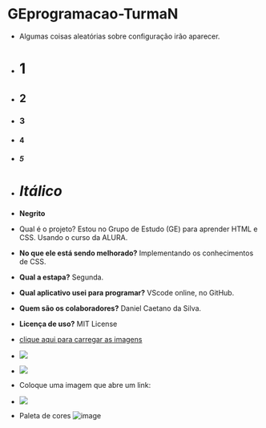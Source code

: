 # **GEprogramacao-TurmaN**
- Algumas coisas aleatórias sobre configuração irão aparecer.
- # 1
- ## 2
- ### 3
- #### 4
- ##### 5
- # _Itálico_

- **Negrito**
- Qual é o projeto? Estou no Grupo de Estudo (GE) para aprender HTML e CSS. Usando o curso da ALURA.
- **No que ele está sendo melhorado?** Implementando os conhecimentos de CSS.
- **Qual a estapa?** Segunda.
- **Qual aplicativo usei para programar?** VScode online, no GitHub.
- **Quem são os colaboradores?** Daniel Caetano da Silva.
- **Licença de uso?** MIT License
- [clique aqui para carregar as imagens](https://github.com/alexandresanlim/Badges4-README.md-Profile)
- ![](https://img.shields.io/badge/GitHub%20Pages-222222?style=for-the-badge&logo=GitHub%20Pages&logoColor=white)
- [![](https://img.shields.io/badge/GitHub%20Pages-222222?style=for-the-badge&logo=GitHub%20Pages&logoColor=white)](https://www.alura.com.br/artigos/como-colocar-projeto-no-ar-com-github-pages?gclid=CjwKCAjw6fyXBhBgEiwAhhiZspgJNvKuZ31t_GbFX4kkQvIagLxv_1ZKeIGl2rmRWwM0oRk5g8mXEBoCIdcQAvD_BwE)
- Coloque uma imagem que abre um link:
- [![](https://img.shields.io/badge/Linux-FCC624?style=for-the-badge&logo=linux&logoColor=black)](https://github.com/alexandresanlim/Badges4-README.md-Profile)
- Paleta de cores ![image](https://user-images.githubusercontent.com/104945053/182727076-23c79345-aa0f-40c8-adeb-e5e10610511f.png)

